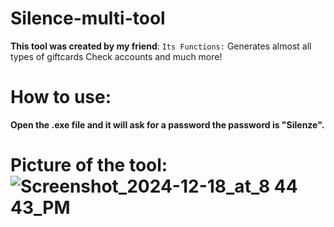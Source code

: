 # Silence-multi-tool

**This tool was created by my friend**:
`Its Functions:`
Generates almost all types of giftcards
Check accounts
and much more!




# How to use:
**Open the .exe file and it will ask for a password the password is "Silenze".**




# Picture of the tool:![Screenshot_2024-12-18_at_8 44 43_PM](https://github.com/user-attachments/assets/15704cba-4cfb-474a-a5b3-fd5eceec5613)
